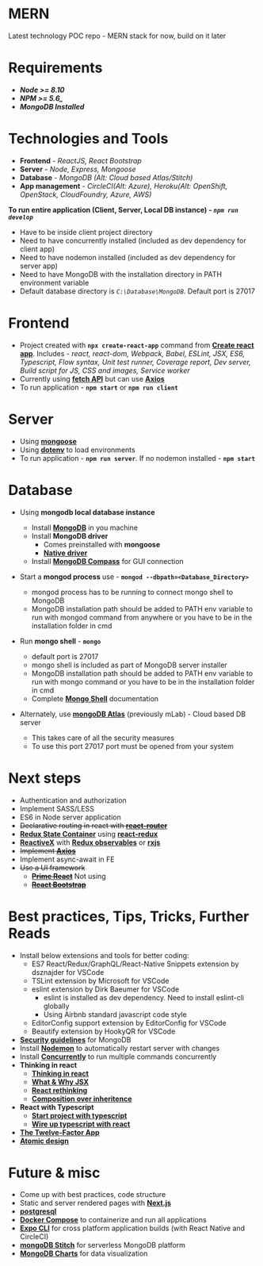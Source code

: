 # MERN

Latest technology POC repo - MERN stack for now, build on it later

# Requirements

* ***Node >= 8.10***
* ***NPM >= 5.6_***
* ***MongoDB Installed***

# Technologies and Tools

* **Frontend** - *ReactJS, React Bootstrap*
* **Server** - *Node, Express, Mongoose*
* **Database** - *MongoDB (Alt: Cloud based Atlas/Stitch)*
* **App management** - *CircleCI(Alt: Azure), Heroku(Alt: OpenShift, OpenStack, CloudFoundry, Azure, AWS)*

**To run entire application (Client, Server, Local DB instance) - *`npm run develop`***
  - Have to be inside client project directory
  - Need to have concurrently installed (included as dev dependency for client app)
  - Need to have nodemon installed (included as dev dependency for server app)
  - Need to have MongoDB with the installation directory in PATH environment variable
  - Default database directory is *`C:\Database\MongoDB`*. Default port is 27017

# Frontend

* Project created with **`npx create-react-app`** command from [**Create react app**](https://reactjs.org/docs/create-a-new-react-app.html). Includes - *react, react-dom, Webpack, Babel, ESLint, JSX, ES6, Typescript, Flow syntax, Unit test runner, Coverage report, Dev server, Build script for JS, CSS and images, Service worker*
* Currently using [**fetch API**](https://developer.mozilla.org/en-US/docs/Web/API/Fetch_API) but can use [**Axios**](https://github.com/axios/axios)
* To run application - **`npm start`** or **`npm run client`**

# Server

* Using [**mongoose**](https://mongoosejs.com/)
* Using [**dotenv**](https://www.npmjs.com/package/dotenv) to load environments
* To run application - **`npm run server`**. If no nodemon installed - **`npm start`**

# Database

* Using **mongodb local database instance**
  - Install [**MongoDB**](https://docs.mongodb.com/manual/tutorial/install-mongodb-on-windows/) in you machine
  - Install **MongoDB driver**
    - Comes preinstalled with **mongoose**
    - [**Native driver**](http://mongodb.github.io/node-mongodb-native/3.4/quick-start/quick-start/)
  - Install [**MongoDB Compass**](https://www.mongodb.com/products/compass) for GUI connection
* Start a **mongod process** use - **`mongod --dbpath=<Database_Directory>`**
  - mongod process has to be running to connect mongo shell to MongoDB
  - MongoDB installation path should be added to PATH env variable to run with mongod command from anywhere or you have to be in the installation folder in cmd
* Run **mongo shell** - **`mongo`**
  - default port is 27017
  - mongo shell is included as part of MongoDB server installer
  - MongoDB installation path should be added to PATH env variable to run with mongo command or you have to be in the installation folder in cmd
  - Complete [**Mongo Shell**](https://docs.mongodb.com/manual/mongo/) documentation

* Alternately, use [**mongoDB Atlas**](https://www.mongodb.com/cloud/atlas) (previously mLab) - Cloud based DB server
  - This takes care of all the security measures
  - To use this port 27017 port must be opened from your system

# Next steps

* Authentication and authorization
* Implement SASS/LESS
* ES6 in Node server application
* ~~Declarative routing in react with [**react-router**](https://www.npmjs.com/package/react-router)~~
* [**Redux State Container**](https://redux.js.org/) using [**react-redux**](https://react-redux.js.org/introduction/quick-start)
* [**ReactiveX**](http://reactivex.io/) with [**Redux observables**](https://redux-observable.js.org/) or [**rxjs**](https://rxjs-dev.firebaseapp.com/)
* ~~Implement [**Axios**](https://github.com/axios/axios)~~
* Implement async-await in FE
* ~~Use a UI framework~~
  - ~~[**Prime React**](https://www.primefaces.org/primereact/#/)~~ Not using
  - ~~[**React Bootstrap**](https://react-bootstrap.github.io/)~~

# Best practices, Tips, Tricks, Further Reads

* Install below extensions and tools for better coding:
  - ES7 React/Redux/GraphQL/React-Native Snippets extension by dsznajder for VSCode
  - TSLint extension by Microsoft for VSCode
  - eslint extension by Dirk Baeumer for VSCode
      - eslint is installed as dev dependency. Need to install eslint-cli globally
      - Using Airbnb standard javascript code style
  - EditorConfig support extension by EditorConfig for VSCode
  - Beautify extension by HookyQR for VSCode
* [**Security guidelines**](https://docs.mongodb.com/manual/administration/security-checklist/) for MongoDB
* Install [**Nodemon**](https://www.npmjs.com/package/nodemon) to automatically restart server with changes
* Install [**Concurrently**](https://www.npmjs.com/package/concurrently) to run multiple commands concurrently
* **Thinking in react**
  - [**Thinking in react**](https://reactjs.org/docs/thinking-in-react.html)
  - [**What & Why JSX**](https://reactjs.org/docs/introducing-jsx.html)
  - [**React rethinking**](https://www.youtube.com/watch?v=x7cQ3mrcKaY)
  - [**Composition over inheritence**](https://reactjs.org/docs/composition-vs-inheritance.html)
* **React with Typescript**
  - [**Start project with typescript**](https://create-react-app.dev/docs/adding-typescript/)
  - [**Wire up typescript with react**](https://www.typescriptlang.org/docs/handbook/react-&-webpack.html)
* [**The Twelve-Factor App**](https://12factor.net/)
* [**Atomic design**](https://bradfrost.com/blog/post/atomic-web-design/)

# Future & misc
* Come up with best practices, code structure
* Static and server rendered pages with [**Next.js**](https://nextjs.org/learn/basics/getting-started)
* [**postgresql**](https://www.postgresql.org/docs/)
* [**Docker Compose**](https://docs.docker.com/compose/) to containerize and run all applications
* [**Expo CLI**](https://expo.io/) for cross platform application builds (with React Native and CircleCI)
* [**mongoDB Stitch**](https://www.mongodb.com/cloud/stitch) for serverless MongoDB platform
* [**MongoDB Charts**](https://docs.mongodb.com/charts/master/) for data visualization